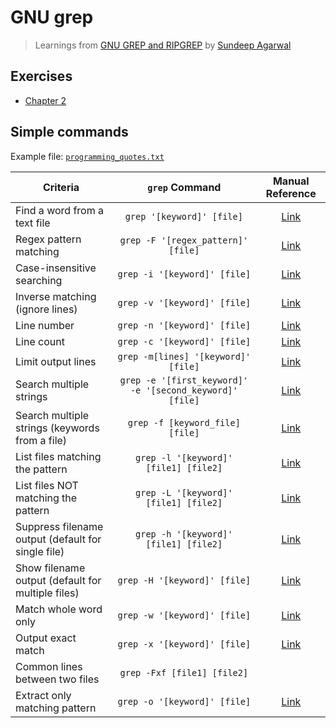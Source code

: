 # GNU grep

> Learnings from [GNU GREP and RIPGREP](https://learnbyexample.gumroad.com/l/gnugrep_ripgrep?layout=profile) by [Sundeep Agarwal](https://learnbyexample.gumroad.com/)

## Exercises

- [Chapter 2](exercises/chapter_2/README.md)

## Simple commands

Example file: [`programming_quotes.txt`](https://github.com/learnbyexample/learn_gnugrep_ripgrep/blob/master/example_files/freq_options/programming_quotes.txt)

| Criteria                                           |                      `grep` Command                      |                             Manual Reference                            |
|----------------------------------------------------|:--------------------------------------------------------:|:-----------------------------------------------------------------------:|
| Find a word from a text file                       | `grep '[keyword]' [file]`                                | [Link](https://www.gnu.org/software/grep/manual/grep.html)              |
| Regex pattern matching                             | `grep -F '[regex_pattern]' [file]`                       | [Link](https://www.gnu.org/software/grep/manual/grep.html#index-_002dF) |
| Case-insensitive searching                         | `grep -i '[keyword]' [file]`                             | [Link](https://www.gnu.org/software/grep/manual/grep.html#index-_002di) |
| Inverse matching (ignore lines)                    | `grep -v '[keyword]' [file]`                             | [Link](https://www.gnu.org/software/grep/manual/grep.html#index-_002dv) |
| Line number                                        | `grep -n '[keyword]' [file]`                             | [Link](https://www.gnu.org/software/grep/manual/grep.html#index-_002dn) |
| Line count                                         | `grep -c '[keyword]' [file]`                             | [Link](https://www.gnu.org/software/grep/manual/grep.html#index-_002dc) |
| Limit output lines                                 | `grep -m[lines] '[keyword]' [file]`                      | [Link](https://www.gnu.org/software/grep/manual/grep.html#index-_002dm) |
| Search multiple strings                            | `grep -e '[first_keyword]' -e '[second_keyword]' [file]` | [Link](https://www.gnu.org/software/grep/manual/grep.html#index-_002de) |
| Search multiple strings (keywords from a file)     | `grep -f [keyword_file] [file]`                          | [Link](https://www.gnu.org/software/grep/manual/grep.html#index-_002df) |
| List files matching the pattern                    | `grep -l '[keyword]' [file1] [file2]`                    | [Link](https://www.gnu.org/software/grep/manual/grep.html#index-_002dl) |
| List files NOT matching the pattern                | `grep -L '[keyword]' [file1] [file2]`                    | [Link](https://www.gnu.org/software/grep/manual/grep.html#index-_002dL) |
| Suppress filename output (default for single file) | `grep -h '[keyword]' [file1] [file2]`                    | [Link](https://www.gnu.org/software/grep/manual/grep.html#index-_002dh) |
| Show filename output (default for multiple files)  | `grep -H '[keyword]' [file]`                             | [Link](https://www.gnu.org/software/grep/manual/grep.html#index-_002dH) |
| Match whole word only                              | `grep -w '[keyword]' [file]`                             | [Link](https://www.gnu.org/software/grep/manual/grep.html#index-_002dw) |
| Output exact match                                 | `grep -x '[keyword]' [file]`                             | [Link](https://www.gnu.org/software/grep/manual/grep.html#index-_002dx) |
| Common lines between two files                     | `grep -Fxf [file1] [file2]`                              |                                                                         |
| Extract only matching pattern                      | `grep -o '[keyword]' [file]`                             | [Link](https://www.gnu.org/software/grep/manual/grep.html#index-_002do) |